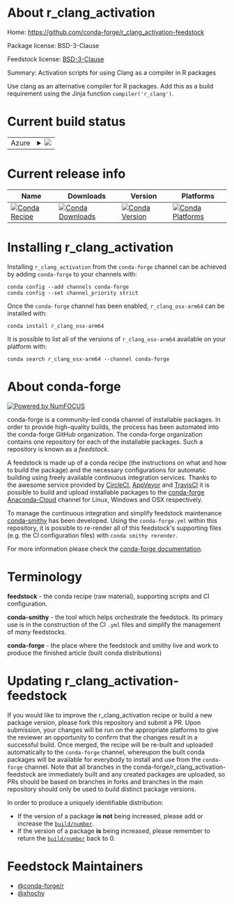 About r_clang_activation
========================

Home: https://github.com/conda-forge/r_clang_activation-feedstock

Package license: BSD-3-Clause

Feedstock license: [BSD-3-Clause](https://github.com/conda-forge/r_clang_activation-feedstock/blob/master/LICENSE.txt)

Summary: Activation scripts for using Clang as a compiler in R packages

Use clang as an alternative compiler for R packages. Add this as a
build requirement using the Jinja function `compiler('r_clang')`.


Current build status
====================


<table>
    
  <tr>
    <td>Azure</td>
    <td>
      <details>
        <summary>
          <a href="https://dev.azure.com/conda-forge/feedstock-builds/_build/latest?definitionId=9833&branchName=master">
            <img src="https://dev.azure.com/conda-forge/feedstock-builds/_apis/build/status/r_clang_activation-feedstock?branchName=master">
          </a>
        </summary>
        <table>
          <thead><tr><th>Variant</th><th>Status</th></tr></thead>
          <tbody><tr>
              <td>win_64</td>
              <td>
                <a href="https://dev.azure.com/conda-forge/feedstock-builds/_build/latest?definitionId=9833&branchName=master">
                  <img src="https://dev.azure.com/conda-forge/feedstock-builds/_apis/build/status/r_clang_activation-feedstock?branchName=master&jobName=win&configuration=win_64_" alt="variant">
                </a>
              </td>
            </tr>
          </tbody>
        </table>
      </details>
    </td>
  </tr>
</table>

Current release info
====================

| Name | Downloads | Version | Platforms |
| --- | --- | --- | --- |
| [![Conda Recipe](https://img.shields.io/badge/recipe-r_clang_osx--arm64-green.svg)](https://anaconda.org/conda-forge/r_clang_osx-arm64) | [![Conda Downloads](https://img.shields.io/conda/dn/conda-forge/r_clang_osx-arm64.svg)](https://anaconda.org/conda-forge/r_clang_osx-arm64) | [![Conda Version](https://img.shields.io/conda/vn/conda-forge/r_clang_osx-arm64.svg)](https://anaconda.org/conda-forge/r_clang_osx-arm64) | [![Conda Platforms](https://img.shields.io/conda/pn/conda-forge/r_clang_osx-arm64.svg)](https://anaconda.org/conda-forge/r_clang_osx-arm64) |

Installing r_clang_activation
=============================

Installing `r_clang_activation` from the `conda-forge` channel can be achieved by adding `conda-forge` to your channels with:

```
conda config --add channels conda-forge
conda config --set channel_priority strict
```

Once the `conda-forge` channel has been enabled, `r_clang_osx-arm64` can be installed with:

```
conda install r_clang_osx-arm64
```

It is possible to list all of the versions of `r_clang_osx-arm64` available on your platform with:

```
conda search r_clang_osx-arm64 --channel conda-forge
```


About conda-forge
=================

[![Powered by NumFOCUS](https://img.shields.io/badge/powered%20by-NumFOCUS-orange.svg?style=flat&colorA=E1523D&colorB=007D8A)](http://numfocus.org)

conda-forge is a community-led conda channel of installable packages.
In order to provide high-quality builds, the process has been automated into the
conda-forge GitHub organization. The conda-forge organization contains one repository
for each of the installable packages. Such a repository is known as a *feedstock*.

A feedstock is made up of a conda recipe (the instructions on what and how to build
the package) and the necessary configurations for automatic building using freely
available continuous integration services. Thanks to the awesome service provided by
[CircleCI](https://circleci.com/), [AppVeyor](https://www.appveyor.com/)
and [TravisCI](https://travis-ci.com/) it is possible to build and upload installable
packages to the [conda-forge](https://anaconda.org/conda-forge)
[Anaconda-Cloud](https://anaconda.org/) channel for Linux, Windows and OSX respectively.

To manage the continuous integration and simplify feedstock maintenance
[conda-smithy](https://github.com/conda-forge/conda-smithy) has been developed.
Using the ``conda-forge.yml`` within this repository, it is possible to re-render all of
this feedstock's supporting files (e.g. the CI configuration files) with ``conda smithy rerender``.

For more information please check the [conda-forge documentation](https://conda-forge.org/docs/).

Terminology
===========

**feedstock** - the conda recipe (raw material), supporting scripts and CI configuration.

**conda-smithy** - the tool which helps orchestrate the feedstock.
                   Its primary use is in the construction of the CI ``.yml`` files
                   and simplify the management of *many* feedstocks.

**conda-forge** - the place where the feedstock and smithy live and work to
                  produce the finished article (built conda distributions)


Updating r_clang_activation-feedstock
=====================================

If you would like to improve the r_clang_activation recipe or build a new
package version, please fork this repository and submit a PR. Upon submission,
your changes will be run on the appropriate platforms to give the reviewer an
opportunity to confirm that the changes result in a successful build. Once
merged, the recipe will be re-built and uploaded automatically to the
`conda-forge` channel, whereupon the built conda packages will be available for
everybody to install and use from the `conda-forge` channel.
Note that all branches in the conda-forge/r_clang_activation-feedstock are
immediately built and any created packages are uploaded, so PRs should be based
on branches in forks and branches in the main repository should only be used to
build distinct package versions.

In order to produce a uniquely identifiable distribution:
 * If the version of a package **is not** being increased, please add or increase
   the [``build/number``](https://docs.conda.io/projects/conda-build/en/latest/resources/define-metadata.html#build-number-and-string).
 * If the version of a package **is** being increased, please remember to return
   the [``build/number``](https://docs.conda.io/projects/conda-build/en/latest/resources/define-metadata.html#build-number-and-string)
   back to 0.

Feedstock Maintainers
=====================

* [@conda-forge/r](https://github.com/conda-forge/r/)
* [@xhochy](https://github.com/xhochy/)

